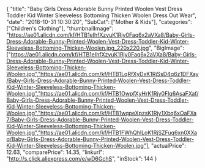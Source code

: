 {
	"title": "Baby Girls Dress Adorable Bunny Printed Woolen Vest Dress Toddler Kid Winter  Sleeveless Bottoming Thicken Woolen Dress Out Wear",
	"date": "2018-10-31 10:30:20",
	"SubCat": ["Mother & Kids"],
	"categories": ["Children's Clothing"],
	"thumbnailImage": "https://ae01.alicdn.com/kf/HTB1eIhfXzvuK1Rjy0Faq6x2aVXa8/Baby-Girls-Dress-Adorable-Bunny-Printed-Woolen-Vest-Dress-Toddler-Kid-Winter-Sleeveless-Bottoming-Thicken-Woolen.jpg_220x220.jpg",
	"BigImage": ["https://ae01.alicdn.com/kf/HTB1eIhfXzvuK1Rjy0Faq6x2aVXa8/Baby-Girls-Dress-Adorable-Bunny-Printed-Woolen-Vest-Dress-Toddler-Kid-Winter-Sleeveless-Bottoming-Thicken-Woolen.jpg","https://ae01.alicdn.com/kf/HTB1LqRfXyDxK1RjSsD4q6z1DFXay/Baby-Girls-Dress-Adorable-Bunny-Printed-Woolen-Vest-Dress-Toddler-Kid-Winter-Sleeveless-Bottoming-Thicken-Woolen.jpg","https://ae01.alicdn.com/kf/HTB1OwpfXyHrK1Rjy0Flq6AsaFXaf/Baby-Girls-Dress-Adorable-Bunny-Printed-Woolen-Vest-Dress-Toddler-Kid-Winter-Sleeveless-Bottoming-Thicken-Woolen.jpg","https://ae01.alicdn.com/kf/HTB1wqpeXpzsK1Rjy1Xbq6xOaFXa7/Baby-Girls-Dress-Adorable-Bunny-Printed-Woolen-Vest-Dress-Toddler-Kid-Winter-Sleeveless-Bottoming-Thicken-Woolen.jpg","https://ae01.alicdn.com/kf/HTB1FWhQhlLoK1RjSZFuq6xn0XXaq/Baby-Girls-Dress-Adorable-Bunny-Printed-Woolen-Vest-Dress-Toddler-Kid-Winter-Sleeveless-Bottoming-Thicken-Woolen.jpg"],
	"actualPrice": 12.63,
	"comparePrice": 14.35,
	"linkurl": "http://s.click.aliexpress.com/e/wD6GchS",
	"inStock": 144
}
